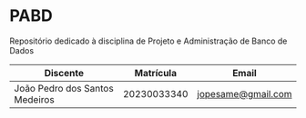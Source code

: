 # PABD
Repositório dedicado à disciplina de Projeto e Administração de Banco de Dados

| Discente                        | Matrícula     | Email              |
| ------------------------------- | ------------- | ------------------ |
| João Pedro dos Santos Medeiros  | 20230033340   | jopesame@gmail.com |
